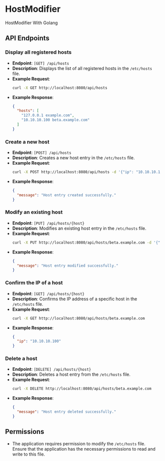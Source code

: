# HostModifier
HostModifier With Golang

## API Endpoints

### Display all registered hosts
- **Endpoint**: `[GET] /api/hosts`
- **Description**: Displays the list of all registered hosts in the `/etc/hosts` file.
- **Example Request**:
  ```sh
  curl -X GET http://localhost:8080/api/hosts
  ```
- **Example Response**:
  ```json
  {
    "hosts": [
      "127.0.0.1 example.com",
      "10.10.10.100 beta.example.com"
    ]
  }
  ```

### Create a new host
- **Endpoint**: `[POST] /api/hosts`
- **Description**: Creates a new host entry in the `/etc/hosts` file.
- **Example Request**:
  ```sh
  curl -X POST http://localhost:8080/api/hosts -d '{"ip": "10.10.10.100", "hostname": "beta.example.com"}' -H "Content-Type: application/json"
  ```
- **Example Response**:
  ```json
  {
    "message": "Host entry created successfully."
  }
  ```

### Modify an existing host
- **Endpoint**: `[PUT] /api/hosts/{host}`
- **Description**: Modifies an existing host entry in the `/etc/hosts` file.
- **Example Request**:
  ```sh
  curl -X PUT http://localhost:8080/api/hosts/beta.example.com -d '{"ip": "10.10.10.101"}' -H "Content-Type: application/json"
  ```
- **Example Response**:
  ```json
  {
    "message": "Host entry modified successfully."
  }
  ```

### Confirm the IP of a host
- **Endpoint**: `[GET] /api/hosts/{host}`
- **Description**: Confirms the IP address of a specific host in the `/etc/hosts` file.
- **Example Request**:
  ```sh
  curl -X GET http://localhost:8080/api/hosts/beta.example.com
  ```
- **Example Response**:
  ```json
  {
    "ip": "10.10.10.100"
  }
  ```

### Delete a host
- **Endpoint**: `[DELETE] /api/hosts/{host}`
- **Description**: Deletes a host entry from the `/etc/hosts` file.
- **Example Request**:
  ```sh
  curl -X DELETE http://localhost:8080/api/hosts/beta.example.com
  ```
- **Example Response**:
  ```json
  {
    "message": "Host entry deleted successfully."
  }
  ```

## Permissions
- The application requires permission to modify the `/etc/hosts` file. Ensure that the application has the necessary permissions to read and write to this file.
